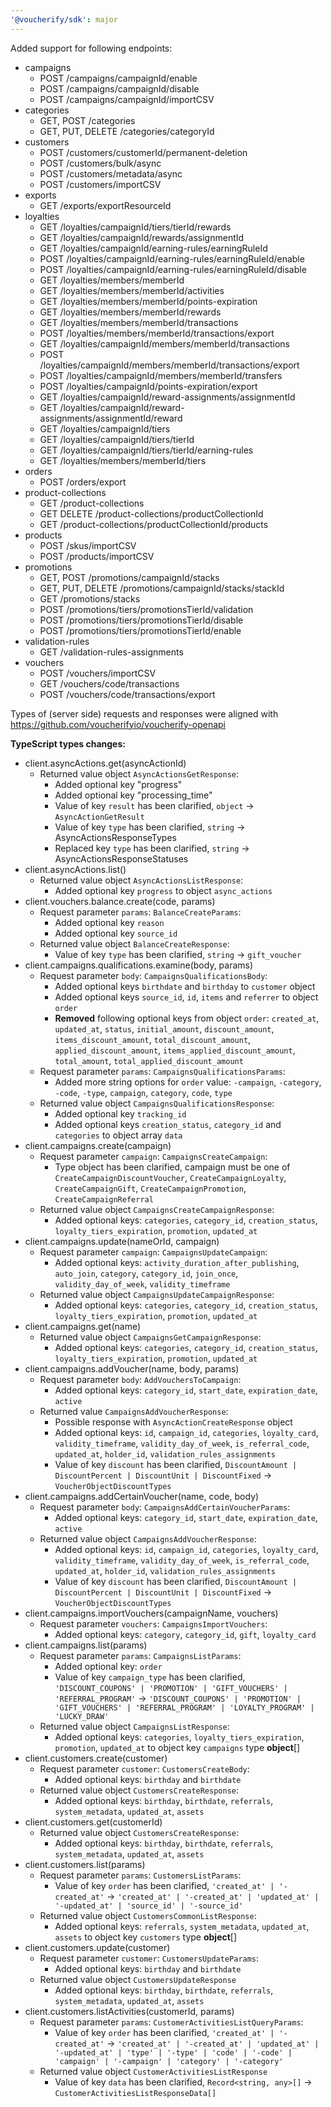 ```yaml
---
'@voucherify/sdk': major
---
```


Added support for following endpoints:
  - campaigns
    - POST /campaigns/campaignId/enable
    - POST /campaigns/campaignId/disable
    - POST /campaigns/campaignId/importCSV
  - categories
    - GET, POST /categories
    - GET, PUT, DELETE /categories/categoryId
  - customers
    - POST /customers/customerId/permanent-deletion
    - POST /customers/bulk/async
    - POST /customers/metadata/async
    - POST /customers/importCSV
  - exports
    - GET /exports/exportResourceId
  - loyalties
    - GET /loyalties/campaignId/tiers/tierId/rewards
    - GET /loyalties/campaignId/rewards/assignmentId
    - GET /loyalties/campaignId/earning-rules/earningRuleId
    - POST /loyalties/campaignId/earning-rules/earningRuleId/enable
    - POST /loyalties/campaignId/earning-rules/earningRuleId/disable
    - GET /loyalties/members/memberId
    - GET /loyalties/members/memberId/activities
    - GET /loyalties/members/memberId/points-expiration
    - GET /loyalties/members/memberId/rewards
    - GET /loyalties/members/memberId/transactions
    - POST /loyalties/members/memberId/transactions/export
    - GET /loyalties/campaignId/members/memberId/transactions
    - POST /loyalties/campaignId/members/memberId/transactions/export
    - POST /loyalties/campaignId/members/memberId/transfers
    - POST /loyalties/campaignId/points-expiration/export
    - GET /loyalties/campaignId/reward-assignments/assignmentId
    - GET /loyalties/campaignId/reward-assignments/assignmentId/reward
    - GET /loyalties/campaignId/tiers
    - GET /loyalties/campaignId/tiers/tierId
    - GET /loyalties/campaignId/tiers/tierId/earning-rules
    - GET /loyalties/members/memberId/tiers
  - orders
    - POST /orders/export
  - product-collections
    - GET /product-collections
    - GET DELETE /product-collections/productCollectionId
    - GET /product-collections/productCollectionId/products
  - products
    - POST /skus/importCSV
    - POST /products/importCSV
  - promotions
    - GET, POST /promotions/campaignId/stacks
    - GET, PUT, DELETE /promotions/campaignId/stacks/stackId
    - GET /promotions/stacks
    - POST /promotions/tiers/promotionsTierId/validation
    - POST /promotions/tiers/promotionsTierId/disable
    - POST /promotions/tiers/promotionsTierId/enable
  - validation-rules
    - GET /validation-rules-assignments
  - vouchers
    - POST /vouchers/importCSV
    - GET /vouchers/code/transactions
    - POST /vouchers/code/transactions/export

Types of (server side) requests and responses were aligned with https://github.com/voucherifyio/voucherify-openapi


**TypeScript types changes:**

- client.asyncActions.get(asyncActionId)
  - Returned value object `AsyncActionsGetResponse`:
    - Added optional key "progress"
    - Added optional key "processing_time"
    - Value of key `result` has been clarified, `object` -> `AsyncActionGetResult`
    - Value of key `type` has been clarified, `string` -> AsyncActionsResponseTypes
    - Replaced key `type` has been clarified, `string` -> AsyncActionsResponseStatuses
- client.asyncActions.list()
  - Returned value object `AsyncActionsListResponse`:
    - Added optional key `progress` to object `async_actions`
- client.vouchers.balance.create(code, params)
  - Request parameter `params`: `BalanceCreateParams`:
    - Added optional key `reason`
    - Added optional key `source_id`
  - Returned value object `BalanceCreateResponse`:
    - Value of key `type` has been clarified, `string` -> `gift_voucher`
- client.campaigns.qualifications.examine(body, params)
  - Request parameter `body`: `CampaignsQualificationsBody`:
    - Added optional keys `birthdate` and `birthday` to `customer` object
    - Added optional keys `source_id`, `id`, `items` and `referrer` to object `order`
    - **Removed** following optional keys from object `order`: `created_at`, `updated_at`, `status`, `initial_amount`, `discount_amount`, `items_discount_amount`, `total_discount_amount`, `applied_discount_amount`, `items_applied_discount_amount`, `total_amount`, `total_applied_discount_amount`
  - Request parameter `params`: `CampaignsQualificationsParams`:
    - Added more string options for `order` value: `-campaign`, `-category`, `-code`, `-type`, `campaign`, `category`, `code`, `type`
  - Returned value object `CampaignsQualificationsResponse`:
    - Added optional key `tracking_id`
    - Added optional keys `creation_status`, `category_id` and `categories` to object array `data`
- client.campaigns.create(campaign)
  - Request parameter `campaign`: `CampaignsCreateCampaign`:
    - Type object has been clarified, campaign must be one of `CreateCampaignDiscountVoucher`, `CreateCampaignLoyalty`, `CreateCampaignGift`, `CreateCampaignPromotion`, `CreateCampaignReferral`
  - Returned value object `CampaignsCreateCampaignResponse`:
    - Added optional keys: `categories`, `category_id`, `creation_status`, `loyalty_tiers_expiration`, `promotion`, `updated_at`
- client.campaigns.update(nameOrId, campaign)
  - Request parameter `campaign`: `CampaignsUpdateCampaign`:
    - Added optional keys: `activity_duration_after_publishing`, `auto_join`, `category`, `category_id`, `join_once`, `validity_day_of_week`, `validity_timeframe`
  - Returned value object `CampaignsUpdateCampaignResponse`:
    - Added optional keys: `categories`, `category_id`, `creation_status`, `loyalty_tiers_expiration`, `promotion`, `updated_at`
- client.campaigns.get(name)
  - Returned value object `CampaignsGetCampaignResponse`:
    - Added optional keys: `categories`, `category_id`, `creation_status`, `loyalty_tiers_expiration`, `promotion`, `updated_at`
- client.campaigns.addVoucher(name, body, params)
  - Request parameter `body`: `AddVouchersToCampaign`:
    - Added optional keys: `category_id`, `start_date`, `expiration_date`, `active`
  - Returned value `CampaignsAddVoucherResponse`:
    - Possible response with `AsyncActionCreateResponse` object
    - Added optional keys: `id`, `campaign_id`, `categories`, `loyalty_card`, `validity_timeframe`, `validity_day_of_week`, `is_referral_code`, `updated_at`, `holder_id`, `validation_rules_assignments`
    - Value of key `discount` has been clarified, `DiscountAmount | DiscountPercent | DiscountUnit | DiscountFixed` -> `VoucherObjectDiscountTypes`
- client.campaigns.addCertainVoucher(name, code, body)
  - Request parameter `body`: `CampaignsAddCertainVoucherParams`:
    - Added optional keys: `category_id`, `start_date`, `expiration_date`, `active`
  - Returned value object `CampaignsAddVoucherResponse`:
    - Added optional keys: `id`, `campaign_id`, `categories`, `loyalty_card`, `validity_timeframe`, `validity_day_of_week`, `is_referral_code`, `updated_at`, `holder_id`, `validation_rules_assignments`
    - Value of key `discount` has been clarified, `DiscountAmount | DiscountPercent | DiscountUnit | DiscountFixed` -> `VoucherObjectDiscountTypes`
- client.campaigns.importVouchers(campaignName, vouchers)
  - Request parameter `vouchers`: `CampaignsImportVouchers`:
    - Added optional keys: `category`, `category_id`, `gift`, `loyalty_card`
- client.campaigns.list(params)
  - Request parameter `params`: `CampaignsListParams`:
    - Added optional key: `order`
    - Value of key `campaign_type` has been clarified, `'DISCOUNT_COUPONS' | 'PROMOTION' | 'GIFT_VOUCHERS' | 'REFERRAL_PROGRAM'` -> `'DISCOUNT_COUPONS' | 'PROMOTION' | 'GIFT_VOUCHERS' | 'REFERRAL_PROGRAM' | 'LOYALTY_PROGRAM' | 'LUCKY_DRAW'`
  - Returned value object `CampaignsListResponse`:
    - Added optional keys: `categories`, `loyalty_tiers_expiration`, `promotion`, `updated_at` to object key `campaigns` type **object**[]
- client.customers.create(customer)
  - Request parameter `customer`: `CustomersCreateBody`:
    - Added optional keys: `birthday` and `birthdate`
  - Returned value object `CustomersCreateResponse`:
    - Added optional keys: `birthday`, `birthdate`, `referrals`, `system_metadata`, `updated_at`, `assets`
- client.customers.get(customerId)
  - Returned value object `CustomersCreateResponse`:
    - Added optional keys: `birthday`, `birthdate`, `referrals`, `system_metadata`, `updated_at`, `assets`
- client.customers.list(params)
  - Request parameter `params`: `CustomersListParams`:
    - Value of key `order` has been clarified, `'created_at' | '-created_at'` -> `'created_at' | '-created_at' | 'updated_at' | '-updated_at' | 'source_id' | '-source_id'`
  - Returned value object `CustomersCommonListResponse`:
    - Added optional keys: `referrals`, `system_metadata`, `updated_at`, `assets` to object key `customers` type **object**[]
- client.customers.update(customer)
  - Request parameter `customer`: `CustomersUpdateParams`:
    - Added optional keys: `birthday` and `birthdate`
  - Returned value object `CustomersUpdateResponse`
    - Added optional keys: `birthday`, `birthdate`, `referrals`, `system_metadata`, `updated_at`, `assets`
- client.customers.listActivities(customerId, params)
  - Request parameter `params`: `CustomerActivitiesListQueryParams`:
    - Value of key `order` has been clarified, `'created_at' | '-created_at'` -> `'created_at' | '-created_at' | 'updated_at' | '-updated_at' | 'type' | '-type' | 'code' | '-code' | 'campaign' | '-campaign' | 'category' | '-category'`
  - Returned value object `CustomerActivitiesListResponse`
    - Value of key `data` has been clarified, `Record<string, any>[]` -> `CustomerActivitiesListResponseData[]`
